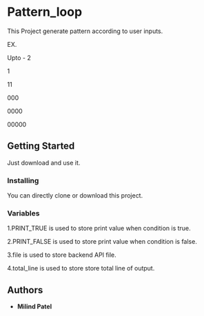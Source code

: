 # Pattern_loop

This Project generate pattern according to user inputs.

EX.

Upto - 2

1

11

000

0000

00000

## Getting Started

Just download and use it.

### Installing

You can directly clone or download this project.

### Variables
1.PRINT_TRUE is used to store print value when condition is true.

2.PRINT_FALSE is used to store print value when condition is false.

3.file is used to store backend API file.

4.total_line is used to store store total line of output.

## Authors

* **Milind Patel**